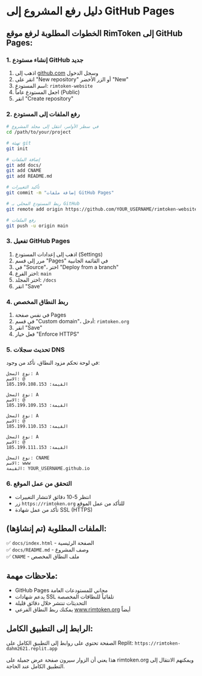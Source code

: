 # دليل رفع المشروع إلى GitHub Pages

## الخطوات المطلوبة لرفع موقع RimToken إلى GitHub Pages:

### 1. إنشاء مستودع GitHub جديد
1. اذهب إلى [github.com](https://github.com) وسجل الدخول
2. انقر على "New repository" أو الزر الأخضر "New"
3. اسم المستودع: `rimtoken-website`
4. اجعل المستودع عاماً (Public)
5. انقر "Create repository"

### 2. رفع الملفات إلى المستودع
```bash
# في سطر الأوامر، انتقل إلى مجلد المشروع
cd /path/to/your/project

# تهيئة git
git init

# إضافة الملفات
git add docs/
git add CNAME
git add README.md

# تأكيد التغييرات
git commit -m "إضافة ملفات GitHub Pages"

# ربط المستودع المحلي بـ GitHub
git remote add origin https://github.com/YOUR_USERNAME/rimtoken-website.git

# رفع الملفات
git push -u origin main
```

### 3. تفعيل GitHub Pages
1. اذهب إلى إعدادات المستودع (Settings)
2. مرر إلى قسم "Pages" في القائمة الجانبية
3. في "Source"، اختر "Deploy from a branch"
4. اختر الفرع: `main`
5. اختر المجلد: `/docs`
6. انقر "Save"

### 4. ربط النطاق المخصص
1. في نفس صفحة Pages
2. في قسم "Custom domain"، أدخل: `rimtoken.org`
3. انقر "Save"
4. فعل خيار "Enforce HTTPS"

### 5. تحديث سجلات DNS
في لوحة تحكم مزود النطاق، تأكد من وجود:

```
نوع السجل: A
الاسم: @
القيمة: 185.199.108.153

نوع السجل: A  
الاسم: @
القيمة: 185.199.109.153

نوع السجل: A
الاسم: @
القيمة: 185.199.110.153

نوع السجل: A
الاسم: @
القيمة: 185.199.111.153

نوع السجل: CNAME
الاسم: www
القيمة: YOUR_USERNAME.github.io
```

### 6. التحقق من عمل الموقع
- انتظر 5-10 دقائق لانتشار التغييرات
- زر `https://rimtoken.org` للتأكد من عمل الموقع
- تأكد من عمل شهادة SSL (HTTPS)

## الملفات المطلوبة (تم إنشاؤها):
✅ `docs/index.html` - الصفحة الرئيسية  
✅ `docs/README.md` - وصف المشروع  
✅ `CNAME` - ملف النطاق المخصص  

## ملاحظات مهمة:
- GitHub Pages مجاني للمستودعات العامة
- يدعم شهادات SSL تلقائياً للنطاقات المخصصة
- التحديثات تنتشر خلال دقائق قليلة
- يمكنك ربط النطاق الفرعي www.rimtoken.org أيضاً

## الرابط إلى التطبيق الكامل:
الصفحة تحتوي على روابط إلى التطبيق الكامل على Replit:
`https://rimtoken-dahm2621.replit.app`

هذا يعني أن الزوار سيرون صفحة عرض جميلة على rimtoken.org ويمكنهم الانتقال إلى التطبيق الكامل عند الحاجة.